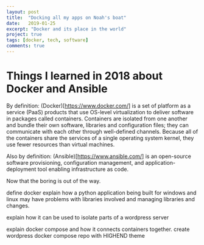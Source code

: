```yaml
---
layout: post
title:  "Docking all my apps on Noah's boat"
date:   2019-01-25
excerpt: "Docker and its place in the world"
project: true
tags: [docker, tech, software]
comments: true
---
```


# Things I learned in 2018 about Docker and Ansible

By definition: (Docker)[https://www.docker.com/] is a set of platform as a service (PaaS) products that use OS-level virtualization to deliver software in packages called containers. Containers are isolated from one another and bundle their own software, libraries and configuration files; they can communicate with each other through well-defined channels. Because all of the containers share the services of a single operating system kernel, they use fewer resources than virtual machines.

Also by definition: (Ansible)[https://www.ansible.com/] is an open-source software provisioning, configuration management, and application-deployment tool enabling infrastructure as code.

Now that the boring is out of the way. 



define docker
explain how a python application being built for windows and linux
may have problems with libraries involved and managing libraries and changes.

explain how it can be used to isolate parts of a wordpress server

explain docker compose and how it connects containers together.
create wordpress docker compose repo with HIGHEND theme
